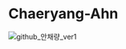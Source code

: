# Chaeryang-Ahn
![github_안채량_ver1](https://user-images.githubusercontent.com/24906022/135574609-7fcb3b87-f617-49bb-8157-e4b987ff1529.png)
